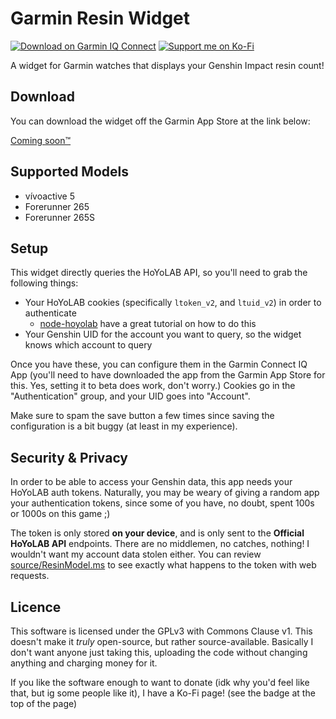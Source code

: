 # Garmin Resin Widget

[![Download on Garmin IQ Connect](https://img.shields.io/badge/Download_on-Garmin_IQ_Connect-blue?logo=garmin)](https://apps.garmin.com/apps/265aed1b-d72b-484b-8baf-c09b00e57f24?tid=0)
[![Support me on Ko-Fi](https://img.shields.io/badge/Support_me-on_Ko--Fi-ff5e5b?logo=kofi)
](https://ko-fi.com/P5P5198VXT)


A widget for Garmin watches that displays your Genshin Impact resin count!

## Download

You can download the widget off the Garmin App Store at the link below:

[Coming soon™️](#)

## Supported Models

* vívoactive 5
* Forerunner 265
* Forerunner 265S

## Setup

This widget directly queries the HoYoLAB API, so you'll need to grab the following things:

* Your HoYoLAB cookies (specifically `ltoken_v2`, and `ltuid_v2`) in order to authenticate
  * [node-hoyolab](https://github.com/iseizuu/node-hoyolab) have a great tutorial on how to do this
* Your Genshin UID for the account you want to query, so the widget knows which account to query

Once you have these, you can configure them in the Garmin Connect IQ App (you'll need to have downloaded the app
from the Garmin App Store for this. Yes, setting it to beta does work, don't worry.) Cookies go in the "Authentication"
group, and your UID goes into "Account".

Make sure to spam the save button a few times since saving the configuration is a bit buggy (at least in my experience).

## Security & Privacy

In order to be able to access your Genshin data, this app needs your HoYoLAB auth tokens. Naturally, you may be weary of giving a random app
your authentication tokens, since some of you have, no doubt, spent 100s or 1000s on this game ;)

The token is only stored __on your device__, and is only sent to the **Official HoYoLAB API** endpoints. There are no middlemen, no catches,
nothing! I wouldn't want my account data stolen either. You can review [source/ResinModel.ms](source/ResinModel.ts) to see exactly what happens
to the token with web requests.

## Licence

This software is licensed under the GPLv3 with Commons Clause v1. This doesn't make it *truly* open-source, but rather
source-available. Basically I don't want anyone just taking this, uploading the code without changing anything and charging
money for it.

If you like the software enough to want to donate (idk why you'd feel like that, but ig some people like it), I have a Ko-Fi 
page! (see the badge at the top of the page)
